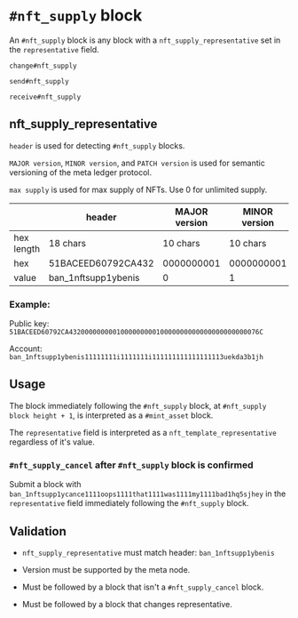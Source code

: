 # `#nft_supply` block

An `#nft_supply` block is any block with a `nft_supply_representative` set in the `representative` field.

`change#nft_supply`

`send#nft_supply`

`receive#nft_supply`


## nft_supply_representative

`header` is used for detecting `#nft_supply` blocks.

`MAJOR version`, `MINOR version`, and `PATCH version` is used for semantic versioning of the meta ledger protocol.

`max supply` is used for max supply of NFTs. Use 0 for unlimited supply.

|             | header                  | MAJOR version  | MINOR version | PATCH version | max supply       |
| ----------- | ----------------------- | -------------- | ------------- | ------------- | ---------------- |
| hex length  | 18 chars                | 10 chars       | 10 chars      | 10 chars      | 16 chars         |
| hex         | 51BACEED60792CA432      | 0000000001     | 0000000001    | 0000000000    | 000000000000076C |
| value       | ban_1nftsupp1ybenis     | 0              | 1             | 0             | 1900             |


### Example:

Public key:
`51BACEED60792CA432000000000100000000010000000000000000000000076C`

Account:
`ban_1nftsupp1ybenis11111111i1111111i111111111111111113uekda3b1jh`


## Usage

The block immediately following the `#nft_supply` block, at `#nft_supply block height + 1`, is interpreted as a `#mint_asset` block.

The `representative` field is interpreted as a `nft_template_representative` regardless of it's value.


### `#nft_supply_cancel` after `#nft_supply` block is confirmed

Submit a block with `ban_1nftsupp1ycance1111oops1111that1111was1111my1111bad1hq5sjhey` in the `representative` field immediately following the `#nft_supply` block.


## Validation

* `nft_supply_representative` must match header: `ban_1nftsupp1ybenis`

* Version must be supported by the meta node.

* Must be followed by a block that isn't a `#nft_supply_cancel` block.

* Must be followed by a block that changes representative.
